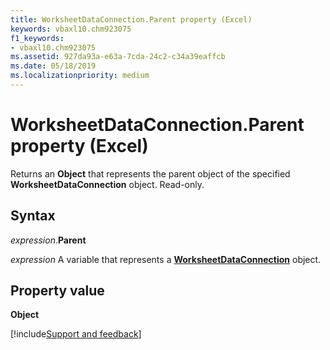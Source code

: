 ```yaml
---
title: WorksheetDataConnection.Parent property (Excel)
keywords: vbaxl10.chm923075
f1_keywords:
- vbaxl10.chm923075
ms.assetid: 927da93a-e63a-7cda-24c2-c34a39eaffcb
ms.date: 05/18/2019
ms.localizationpriority: medium
---
```



# WorksheetDataConnection.Parent property (Excel)

Returns an **Object** that represents the parent object of the specified **WorksheetDataConnection** object. Read-only.


## Syntax

_expression_.**Parent**

_expression_ A variable that represents a **[WorksheetDataConnection](Excel.worksheetdataconnection.md)** object.


## Property value

**Object**



[!include[Support and feedback](~/includes/feedback-boilerplate.md)]
